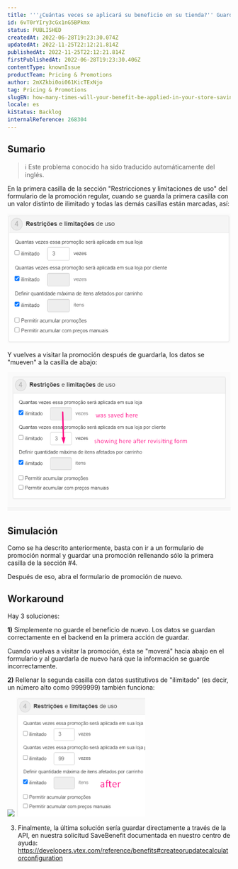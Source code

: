 ```yaml
---
title: '''¿Cuántas veces se aplicará su beneficio en su tienda?'' Guardar incorrectamente en la interfaz del formulario de promoción'
id: 6vT0rYIry3cGx1nG5BPkmx
status: PUBLISHED
createdAt: 2022-06-28T19:23:30.074Z
updatedAt: 2022-11-25T22:12:21.814Z
publishedAt: 2022-11-25T22:12:21.814Z
firstPublishedAt: 2022-06-28T19:23:30.406Z
contentType: knownIssue
productTeam: Pricing & Promotions
author: 2mXZkbi0oi061KicTExNjo
tag: Pricing & Promotions
slugEN: how-many-times-will-your-benefit-be-applied-in-your-store-saving-incorrectly-on-promotion-form-interface
locale: es
kiStatus: Backlog
internalReference: 268304
---
```


## Sumario

>ℹ️ Este problema conocido ha sido traducido automáticamente del inglés.



En la primera casilla de la sección "Restricciones y limitaciones de uso" del formulario de la promoción regular, cuando se guarda la primera casilla con un valor distinto de ilimitado y todas las demás casillas están marcadas, así:

 ![](https://raw.githubusercontent.com/vtexdocs/known-issues/refs/heads/main/docs/es/known-issues/Pricing%20&%20Promotions/cuantas-veces-se-aplicara-su-beneficio-en-su-tienda-guardar-incorrectamente-en-la-interfaz-del-formulario-de-promocion_1.png)

Y vuelves a visitar la promoción después de guardarla, los datos se "mueven" a la casilla de abajo:

 ![](https://raw.githubusercontent.com/vtexdocs/known-issues/refs/heads/main/docs/es/known-issues/Pricing%20&%20Promotions/cuantas-veces-se-aplicara-su-beneficio-en-su-tienda-guardar-incorrectamente-en-la-interfaz-del-formulario-de-promocion_2.png)



## Simulación


Como se ha descrito anteriormente, basta con ir a un formulario de promoción normal y guardar una promoción rellenando sólo la primera casilla de la sección #4.

Después de eso, abra el formulario de promoción de nuevo.



## Workaround


Hay 3 soluciones:


**1)** Simplemente no guarde el beneficio de nuevo. Los datos se guardan correctamente en el backend en la primera acción de guardar.

Cuando vuelvas a visitar la promoción, ésta se "moverá" hacia abajo en el formulario y al guardarla de nuevo hará que la información se guarde incorrectamente.


**2)** Rellenar la segunda casilla con datos sustitutivos de "ilimitado" (es decir, un número alto como 9999999) también funciona:

 ![](https://vtexhelp.zendesk.com/attachments/token/7J5orWNE31sV3vzBFhy6pwWXs/?name=inline-1533850111.png) ![](https://raw.githubusercontent.com/vtexdocs/known-issues/refs/heads/main/docs/es/known-issues/Pricing%20&%20Promotions/cuantas-veces-se-aplicara-su-beneficio-en-su-tienda-guardar-incorrectamente-en-la-interfaz-del-formulario-de-promocion_3.png)

3) Finalmente, la última solución sería guardar directamente a través de la API, en nuestra solicitud SaveBenefit documentada en nuestro centro de ayuda: https://developers.vtex.com/reference/benefits#createorupdatecalculatorconfiguration

